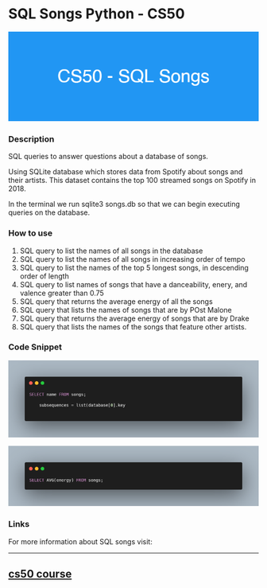 # SQL Songs Python - CS50

![banner](/images/cs50sqlsongsbanner.png)

### Description

SQL queries to answer questions about a database of songs.

Using SQLite database which stores data from Spotify about songs and their artists. 
This dataset contains the top 100 streamed songs on Spotify in 2018. 

In the terminal we run sqlite3 songs.db so that we can begin executing queries on the database.


### How to use

1. SQL query to list the names of all songs in the database
2. SQL query to list the names of all songs in increasing order of tempo
3. SQL query to list the names of the top 5 longest songs, in descending order of length
4. SQL query to list names of songs that have a danceability, enery, and valence greater than 0.75
5. SQL query that returns the average energy of all the songs
6. SQL query that lists the names of songs that are by POst Malone
7. SQL query that returns the average energy of songs that are by Drake
8. SQL query that lists the names of the songs that feature other artists.



### Code Snippet

![code snippet](images/carbonsqlsongs.png)

![code snippet](images/carbonsqlsongs2.png)

### Links

For more information about SQL songs visit: 

---------------------------------
[cs50 course](https://cs50.harvard.edu/x/2022/labs/7/)
---------------------------------------------------------------

